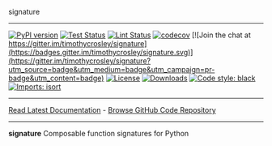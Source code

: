 signature
_________________

[![PyPI version](https://badge.fury.io/py/signature.svg)](http://badge.fury.io/py/signature)
[![Test Status](https://github.com/timothycrosley/signature/workflows/Test/badge.svg?branch=develop)](https://github.com/timothycrosley/signature/actions?query=workflow%3ATest)
[![Lint Status](https://github.com/timothycrosley/signature/workflows/Lint/badge.svg?branch=develop)](https://github.com/timothycrosley/signature/actions?query=workflow%3ALint)
[![codecov](https://codecov.io/gh/timothycrosley/signature/branch/main/graph/badge.svg)](https://codecov.io/gh/timothycrosley/signature)
[![Join the chat at https://gitter.im/timothycrosley/signature](https://badges.gitter.im/timothycrosley/signature.svg)](https://gitter.im/timothycrosley/signature?utm_source=badge&utm_medium=badge&utm_campaign=pr-badge&utm_content=badge)
[![License](https://img.shields.io/github/license/mashape/apistatus.svg)](https://pypi.python.org/pypi/signature/)
[![Downloads](https://pepy.tech/badge/signature)](https://pepy.tech/project/signature)
[![Code style: black](https://img.shields.io/badge/code%20style-black-000000.svg)](https://github.com/psf/black)
[![Imports: isort](https://img.shields.io/badge/%20imports-isort-%231674b1?style=flat&labelColor=ef8336)](https://timothycrosley.github.io/isort/)
_________________

[Read Latest Documentation](https://timothycrosley.github.io/signature/) - [Browse GitHub Code Repository](https://github.com/timothycrosley/signature/)
_________________

**signature** Composable function signatures for Python
